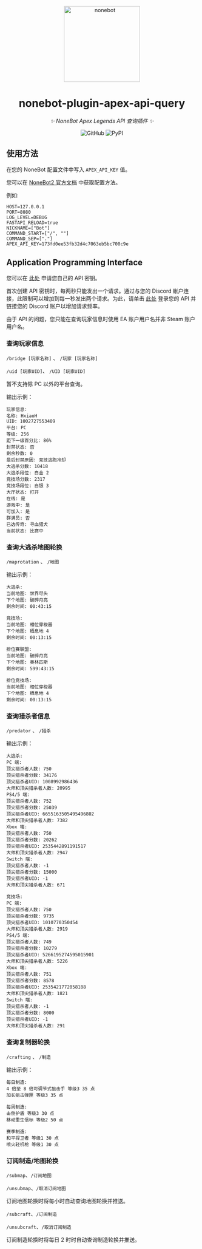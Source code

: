 <p align="center">
  <a href="https://v2.nonebot.dev/"><img src="https://v2.nonebot.dev/logo.png" width="200" height="200" alt="nonebot"></a>
</p>

<div align="center">

# nonebot-plugin-apex-api-query

*✨ NoneBot Apex Legends API 查询插件 ✨*

![GitHub](https://img.shields.io/github/license/H-xiaoH/nonebot-plugin-apex-api-query)
![PyPI](https://img.shields.io/pypi/v/nonebot-plugin-apex-api-query)

</div>

## 使用方法

在您的 NoneBot 配置文件中写入 `APEX_API_KEY` 值。

您可以在 [NoneBot2 官方文档](https://v2.nonebot.dev/docs/tutorial/configuration) 中获取配置方法。

例如:
```text
HOST=127.0.0.1
PORT=8080
LOG_LEVEL=DEBUG
FASTAPI_RELOAD=true
NICKNAME=["Bot"]
COMMAND_START=["/", ""]
COMMAND_SEP=["."]
APEX_API_KEY=173fd0ee53fb32d4c7063eb5bc700c9e
```

## Application Programming Interface

您可以在 [此处](https://portal.apexlegendsapi.com/) 申请您自己的 API 密钥。

首次创建 API 密钥时，每两秒只能发出一个请求。通过与您的 Discord 帐户连接，此限制可以增加到每一秒发出两个请求。为此，请单击 [此处](https://portal.apexlegendsapi.com/) 登录您的 API 并链接您的 Discord 账户以增加请求频率。

由于 API 的问题，您只能在查询玩家信息时使用 EA 账户用户名并非 Steam 账户用户名。

### 查询玩家信息

`/bridge [玩家名称]` 、
`/玩家 [玩家名称]`

`/uid [玩家UID]`、
`/UID [玩家UID]`

暂不支持除 PC 以外的平台查询。

输出示例：
```text
玩家信息:
名称: HxiaoH
UID: 1002727553409
平台: PC
等级: 256
距下一级百分比: 86%
封禁状态: 否
剩余秒数: 0
最后封禁原因: 竞技逃跑冷却
大逃杀分数: 10418
大逃杀段位: 白金 2
竞技场分数: 2317
竞技场段位: 白银 3
大厅状态: 打开
在线: 是
游戏中: 是
可加入: 是
群满员: 否
已选传奇: 寻血猎犬
当前状态: 比赛中
```

### 查询大逃杀地图轮换

`/maprotation` 、 `/地图`

输出示例：
```text
大逃杀:
当前地图: 世界尽头
下个地图: 破碎月亮
剩余时间: 00:43:15

竞技场:
当前地图: 相位穿梭器
下个地图: 栖息地 4
剩余时间: 00:13:15

排位赛联盟:
当前地图: 破碎月亮
下个地图: 奥林匹斯
剩余时间: 599:43:15

排位竞技场:
当前地图: 相位穿梭器
下个地图: 栖息地 4
剩余时间: 00:13:15
```

### 查询猎杀者信息

`/predator` 、 `/猎杀`

输出示例：
```text
大逃杀:
PC 端:
顶尖猎杀者人数: 750
顶尖猎杀者分数: 34176
顶尖猎杀者UID: 1008992986436
大师和顶尖猎杀者人数: 20995
PS4/5 端:
顶尖猎杀者人数: 752
顶尖猎杀者分数: 25039
顶尖猎杀者UID: 6655163505495496802
大师和顶尖猎杀者人数: 7382
Xbox 端:
顶尖猎杀者人数: 750
顶尖猎杀者分数: 20262
顶尖猎杀者UID: 2535442891191517
大师和顶尖猎杀者人数: 2947
Switch 端:
顶尖猎杀者人数: -1
顶尖猎杀者分数: 15000
顶尖猎杀者UID: -1
大师和顶尖猎杀者人数: 671

竞技场:
PC 端:
顶尖猎杀者人数: 750
顶尖猎杀者分数: 9735
顶尖猎杀者UID: 1010770350454
大师和顶尖猎杀者人数: 2919
PS4/5 端:
顶尖猎杀者人数: 749
顶尖猎杀者分数: 10279
顶尖猎杀者UID: 5266195274595015901
大师和顶尖猎杀者人数: 5226
Xbox 端:
顶尖猎杀者人数: 751
顶尖猎杀者分数: 8578
顶尖猎杀者UID: 2535421772058188
大师和顶尖猎杀者人数: 1821
Switch 端:
顶尖猎杀者人数: -1
顶尖猎杀者分数: 8000
顶尖猎杀者UID: -1
大师和顶尖猎杀者人数: 291
```

### 查询复制器轮换

`/crafting` 、 `/制造`

输出示例：
```text
每日制造:
4 倍至 8 倍可调节式狙击手 等级3 35 点
加长狙击弹匣 等级3 35 点

每周制造:
击倒护盾 等级3 30 点
移动重生信标 等级2 50 点

赛季制造:
和平捍卫者 等级1 30 点
喷火轻机枪 等级1 30 点
```

### 订阅制造/地图轮换

`/submap`、`/订阅地图`

`/unsubmap`、`/取消订阅地图`

订阅地图轮换时将每小时自动查询地图轮换并推送。

`/subcraft`、`/订阅制造`

`/unsubcraft`、`/取消订阅制造`

订阅制造轮换时将每日 2 时时自动查询制造轮换并推送。


